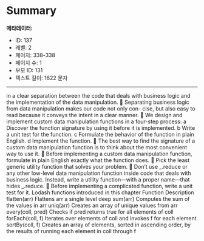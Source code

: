 # Summary

**메타데이터:**
- ID: 137
- 레벨: 2
- 페이지: 338-338
- 페이지 수: 1
- 부모 ID: 131
- 텍스트 길이: 1622 문자

---

in a clear separation between the code that deals with business logic and
the implementation of the data manipulation.
 Separating business logic from data manipulation makes our code not only con-
cise, but also easy to read because it conveys the intent in a clear manner.
 We design and implement custom data manipulation functions in a four-step
process:
a Discover the function signature by using it before it is implemented.
b Write a unit test for the function.
c Formulate the behavior of the function in plain English.
d Implement the function.
 The best way to find the signature of a custom data manipulation function is to
think about the most convenient way to use it.
 Before implementing a custom data manipulation function, formulate in plain
English exactly what the function does.
 Pick the least generic utility function that solves your problem.
 Don’t use _.reduce or any other low-level data manipulation function inside
code that deals with business logic. Instead, write a utility function—with a proper
name—that hides _.reduce.
 Before implementing a complicated function, write a unit test for it.
Lodash functions introduced in this chapter
Function Description
flatten(arr) Flattens arr a single level deep
sum(arr) Computes the sum of the values in arr
uniq(arr) Creates an array of unique values from arr
every(coll, pred) Checks if pred returns true for all elements of coll
forEach(coll, f) Iterates over elements of coll and invokes f for each element
sortBy(coll, f) Creates an array of elements, sorted in ascending order, by the results of
running each element in coll through f